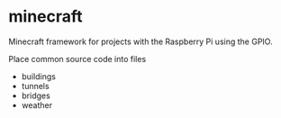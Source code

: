 # minecraft
Minecraft framework for projects with the Raspberry Pi using the GPIO.

Place common source code into files
* buildings
* tunnels
* bridges
* weather

